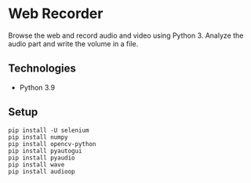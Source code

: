 # Web Recorder
Browse the web and record audio and video using Python 3. Analyze the audio part and write the volume in a file. 

## Technologies
* Python 3.9

## Setup
```
pip install -U selenium
pip install numpy
pip install opencv-python
pip install pyautogui
pip install pyaudio
pip install wave
pip install audioop
```
